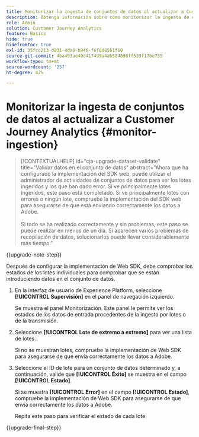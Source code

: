 ```yaml
---
title: Monitorizar la ingesta de conjuntos de datos al actualizar a Customer Journey Analytics
description: Obtenga información sobre cómo monitorizar la ingesta de conjuntos de datos al actualizar a Customer Journey Analytics
role: Admin
solution: Customer Journey Analytics
feature: Basics
hide: true
hidefromtoc: true
exl-id: 35fcd213-d831-4da0-b946-f6f0d8561f60
source-git-commit: 4ba493ae40d417499a4ab584898ff533f17be755
workflow-type: tm+mt
source-wordcount: '257'
ht-degree: 42%

---
```


# Monitorizar la ingesta de conjuntos de datos al actualizar a Customer Journey Analytics {#monitor-ingestion}

<!-- markdownlint-disable MD034 -->

>[!CONTEXTUALHELP]
>id="cja-upgrade-dataset-validate"
>title="Validar datos en el conjunto de datos"
>abstract="Ahora que ha configurado la implementación del SDK web, puede utilizar el administrador de actividades de conjuntos de datos para ver los lotes ingeridos y los que han dado error. Si ve principalmente lotes ingeridos, este paso está completado. Si ve principalmente lotes con errores o ningún lote, compruebe la implementación del SDK web para asegurarse de que está enviando correctamente los datos a Adobe.<br><br>Si todo se ha realizado correctamente y sin problemas, este paso se puede realizar en menos de un día. Si aparecen varios problemas de recopilación de datos, solucionarlos puede llevar considerablemente más tiempo."

<!-- markdownlint-enable MD034 -->

{{upgrade-note-step}}

<!-- Should we single source this instead of duplicate it? The following steps were copied from: /help/data-ingestion/aepwebsdk.md-->

Después de configurar la implementación de Web SDK, debe comprobar los estados de los lotes individuales para comprobar que se están introduciendo datos en el conjunto de datos.

1. En la interfaz de usuario de Experience Platform, seleccione **[!UICONTROL Supervisión]** en el panel de navegación izquierdo.

   Se muestra el panel Monitorización. Este panel le permite ver los estados de los datos de entrada procedentes de la ingesta por lotes o de la transmisión.

   <!-- insert screenshot -->

1. Seleccione **[!UICONTROL Lote de extremo a extremo]** para ver una lista de lotes.

   Si no se muestran lotes, compruebe la implementación de Web SDK para asegurarse de que envía correctamente los datos a Adobe.

   <!-- insert screenshot -->

1. Seleccione el ID de lote para un conjunto de datos determinado y, a continuación, valide que **[!UICONTROL Éxito]** se muestra en el campo **[!UICONTROL Estado]**.

   Si se muestra **[!UICONTROL Error]** en el campo **[!UICONTROL Estado]**, compruebe la implementación de Web SDK para asegurarse de que envía correctamente los datos a Adobe.

   Repita este paso para verificar el estado de cada lote.

{{upgrade-final-step}}

